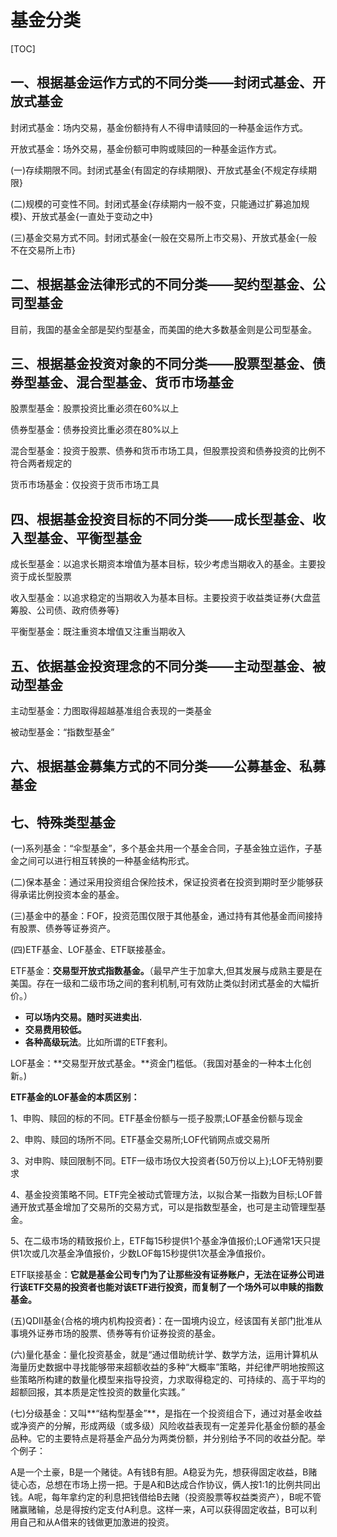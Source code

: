 # 基金分类

[TOC]

## 一、根据基金运作方式的不同分类——封闭式基金、开放式基金

封闭式基金：场内交易，基金份额持有人不得申请赎回的一种基金运作方式。

开放式基金：场外交易，基金份额可申购或赎回的一种基金运作方式。

(一)存续期限不同。封闭式基金{有固定的存续期限}、开放式基金{不规定存续期限}

(二)规模的可变性不同。封闭式基金{存续期内一般不变，只能通过扩募追加规模}、开放式基金{一直处于变动之中}

(三)基金交易方式不同。封闭式基金{一般在交易所上市交易}、开放式基金{一般不在交易所上市}

## 二、根据基金法律形式的不同分类——契约型基金、公司型基金

目前，我国的基金全部是契约型基金，而美国的绝大多数基金则是公司型基金。

## 三、根据基金投资对象的不同分类——股票型基金、债券型基金、混合型基金、货币市场基金

股票型基金：股票投资比重必须在60%以上

债券型基金：债券投资比重必须在80%以上

混合型基金：投资于股票、债券和货币市场工具，但股票投资和债券投资的比例不符合两者规定的

货币市场基金：仅投资于货币市场工具

## 四、根据基金投资目标的不同分类——成长型基金、收入型基金、平衡型基金

成长型基金：以追求长期资本增值为基本目标，较少考虑当期收入的基金。主要投资于成长型股票

收入型基金：以追求稳定的当期收入为基本目标。主要投资于收益类证券{大盘蓝筹股、公司债、政府债券等}

平衡型基金：既注重资本增值又注重当期收入 

## 五、依据基金投资理念的不同分类——主动型基金、被动型基金

主动型基金：力图取得超越基准组合表现的一类基金

被动型基金：“指数型基金”

## 六、根据基金募集方式的不同分类——公募基金、私募基金

## 七、特殊类型基金

(一)系列基金：“伞型基金”，多个基金共用一个基金合同，子基金独立运作，子基金之间可以进行相互转换的一种基金结构形式。

(二)保本基金：通过采用投资组合保险技术，保证投资者在投资到期时至少能够获得承诺比例投资本金的基金。 



(三)基金中的基金：FOF，投资范围仅限于其他基金，通过持有其他基金而间接持有股票、债券等证券资产。

(四)ETF基金、LOF基金、ETF联接基金。

ETF基金：**交易型开放式指数基金。**（最早产生于加拿大,但其发展与成熟主要是在美国。存在一级和二级市场之间的套利机制,可有效防止类似封闭式基金的大幅折价。）

- **可以场内交易。随时买进卖出.**
- **交易费用较低。**
- **各种高级玩法**。比如所谓的ETF套利。

LOF基金：**交易型开放式基金。**资金门槛低。（我国对基金的一种本土化创新。)

**ETF基金的LOF基金的本质区别：**

1、申购、赎回的标的不同。ETF基金份额与一揽子股票;LOF基金份额与现金

2、申购、赎回的场所不同。ETF基金交易所;LOF代销网点或交易所

3、对申购、赎回限制不同。ETF一级市场仅大投资者{50万份以上};LOF无特别要求 

4、基金投资策略不同。ETF完全被动式管理方法，以拟合某一指数为目标;LOF普通开放式基金增加了交易所的交易方式，可以是指数型基金，也可是主动管理型基金。

5、在二级市场的精致报价上，ETF每15秒提供1个基金净值报价;LOF通常1天只提供1次或几次基金净值报价，少数LOF每15秒提供1次基金净值报价。

ETF联接基金：**它就是基金公司专门为了让那些没有证券账户，无法在证券公司进行该ETF交易的投资者也能对该ETF进行投资，而复制了一个场外可以申赎的指数基金。**

(五)QDII基金{合格的境内机构投资者}：在一国境内设立，经该国有关部门批准从事境外证券市场的股票、债券等有价证券投资的基金。

(六)量化基金：量化投资基金，就是“通过借助统计学、数学方法，运用计算机从海量历史数据中寻找能够带来超额收益的多种“大概率”策略，并纪律严明地按照这些策略所构建的数量化模型来指导投资，力求取得稳定的、可持续的、高于平均的超额回报，其本质是定性投资的数量化实践。”

(七)分级基金：又叫**“结构型基金”**，是指在一个投资组合下，通过对基金收益或净资产的分解，形成两级（或多级）风险收益表现有一定差异化基金份额的基金品种。它的主要特点是将基金产品分为两类份额，并分别给予不同的收益分配。举个例子：

A是一个土豪，B是一个赌徒。A有钱B有胆。A稳妥为先，想获得固定收益，B赌徒心态，总想在市场上捞一把。于是A和B达成合作协议，俩人按1:1的比例共同出钱。A呢，每年拿约定的利息把钱借给B去赌（投资股票等权益类资产），B呢不管赌赢赌输，总是得按约定支付A利息。这样一来，A可以获得固定收益，B可以利用自己和从A借来的钱做更加激进的投资。
